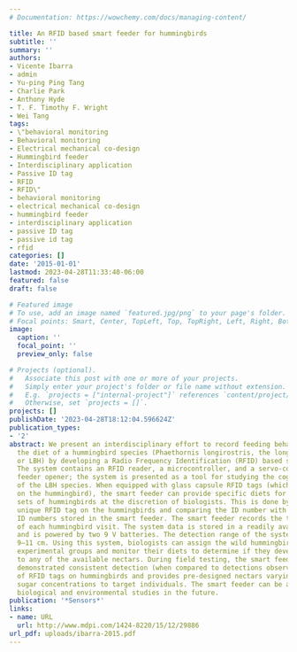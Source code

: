 ```yaml
---
# Documentation: https://wowchemy.com/docs/managing-content/

title: An RFID based smart feeder for hummingbirds
subtitle: ''
summary: ''
authors:
- Vicente Ibarra
- admin
- Yu-ping Ping Tang
- Charlie Park
- Anthony Hyde
- T. F. Timothy F. Wright
- Wei Tang
tags:
- \"behavioral monitoring
- Behavioral monitoring
- Electrical mechanical co-design
- Hummingbird feeder
- Interdisciplinary application
- Passive ID tag
- RFID
- RFID\"
- behavioral monitoring
- electrical mechanical co-design
- hummingbird feeder
- interdisciplinary application
- passive ID tag
- passive id tag
- rfid
categories: []
date: '2015-01-01'
lastmod: 2023-04-28T11:33:40-06:00
featured: false
draft: false

# Featured image
# To use, add an image named `featured.jpg/png` to your page's folder.
# Focal points: Smart, Center, TopLeft, Top, TopRight, Left, Right, BottomLeft, Bottom, BottomRight.
image:
  caption: ''
  focal_point: ''
  preview_only: false

# Projects (optional).
#   Associate this post with one or more of your projects.
#   Simply enter your project's folder or file name without extension.
#   E.g. `projects = ["internal-project"]` references `content/project/deep-learning/index.md`.
#   Otherwise, set `projects = []`.
projects: []
publishDate: '2023-04-28T18:12:04.596624Z'
publication_types:
- '2'
abstract: We present an interdisciplinary effort to record feeding behaviors and control
  the diet of a hummingbird species (Phaethornis longirostris, the long-billed hermit
  or LBH) by developing a Radio Frequency Identification (RFID) based smart feeder.
  The system contains an RFID reader, a microcontroller, and a servo-controlled hummingbird
  feeder opener; the system is presented as a tool for studying the cognitive ability
  of the LBH species. When equipped with glass capsule RFID tags (which are mounted
  on the hummingbird), the smart feeder can provide specific diets for predetermined
  sets of hummingbirds at the discretion of biologists. This is done by reading the
  unique RFID tag on the hummingbirds and comparing the ID number with the pre-programmed
  ID numbers stored in the smart feeder. The smart feeder records the time and ID
  of each hummingbird visit. The system data is stored in a readily available SD card
  and is powered by two 9 V batteries. The detection range of the system is approximately
  9–11 cm. Using this system, biologists can assign the wild hummingbirds to different
  experimental groups and monitor their diets to determine if they develop a preference
  to any of the available nectars. During field testing, the smart feeder system has
  demonstrated consistent detection (when compared to detections observed by video-recordings)
  of RFID tags on hummingbirds and provides pre-designed nectars varying water and
  sugar concentrations to target individuals. The smart feeder can be applied to other
  biological and environmental studies in the future.
publication: '*Sensors*'
links:
- name: URL
  url: http://www.mdpi.com/1424-8220/15/12/29886
url_pdf: uploads/ibarra-2015.pdf
---
```

